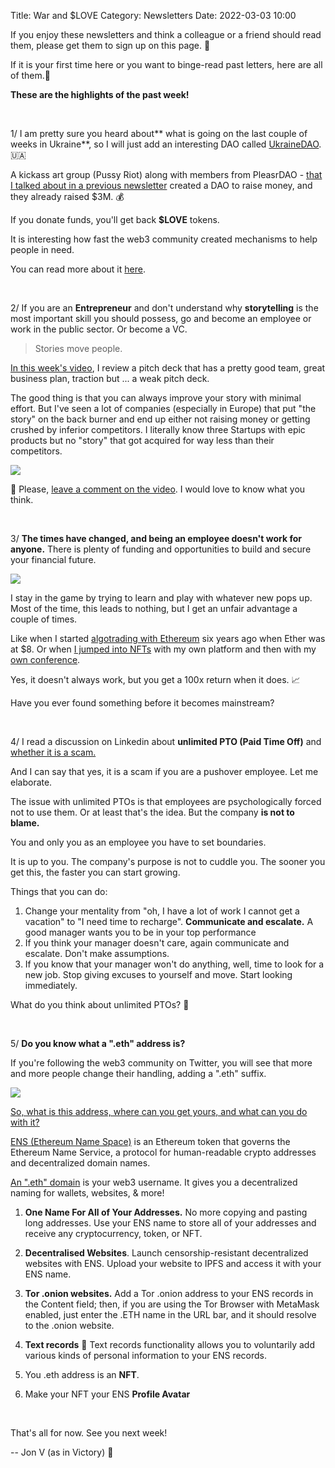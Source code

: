 Title: War and $LOVE
Category: Newsletters 
Date: 2022-03-03 10:00

If you enjoy these newsletters and think a colleague or a friend should read them, please get them to sign up on this page. 📝

If it is your first time here or you want to binge-read past letters, here are all of them.📰

**These are the highlights of the past week!**

<br>

1/ I am pretty sure you heard about** what is going on the last couple of weeks in Ukraine**, so I will just add an interesting DAO called [UkraineDAO](https://twitter.com/Ukraine_DAO). 🇺🇦

A kickass art group (Pussy Riot) along with members from PleasrDAO - [that I talked about in a previous newsletter](https://jon.io/can-academics-build-products) created a DAO to raise money, and they already raised $3M. 💰

If you donate funds, you'll get back **$LOVE** tokens.

It is interesting how fast the web3 community created mechanisms to help people in need.

You can read more about it [here](https://decrypt.co/93787/pussy-riot-trippy-labs-pleasrdao-launch-ukraine-dao).

<br>

2/ If you are an **Entrepreneur** and don't understand why **storytelling** is the most important skill you should possess, go and become an employee or work in the public sector. Or become a VC.

> Stories move people.

[In this week's video](https://youtu.be/W8pGyHP4PxU), I review a pitch deck that has a pretty good team, great business plan, traction but ... a weak pitch deck.

The good thing is that you can always improve your story with minimal effort. But I've seen a lot of companies (especially in Europe) that put "the story" on the back burner and end up either not raising money or getting crushed by inferior competitors. I literally know three Startups with epic products but no "story" that got acquired for way less than their competitors.

![](https://sendfoxprod.b-cdn.net/media/yypZfwilp93ohcernVqgOmjOQaFpxd1FiYlLtfFi16325)

💬 Please, [leave a comment on the video](https://youtu.be/W8pGyHP4PxU). I would love to know what you think.

<br>

3/ **The times have changed, and being an employee doesn't work for anyone.** There is plenty of funding and opportunities to build and secure your financial future.

![](https://sendfoxprod.b-cdn.net/media/tOoCg7ZmxtiN91xYnrRCmx0TmLdau41jJ177Us5016325)

I stay in the game by trying to learn and play with whatever new pops up. Most of the time, this leads to nothing, but I get an unfair advantage a couple of times. 

Like when I started [algotrading with Ethereum](https://jon.io/trading-ethereum-making-10-every-20-minutes) six years ago when Ether was at $8. Or when [I jumped into NFTs](https://jon.io/i-bought-this-image-for-1500-and-i-sold-it-for-50-in-two-weeks) with my own platform and then with my [own conference](https://jon.io/i-organized-my-own-conference-like-gary-vee-in-30-days).

Yes, it doesn't always work, but you get a 100x return when it does. 📈

Have you ever found something before it becomes mainstream?

<br>

4/ I read a discussion on Linkedin about **unlimited PTO (Paid Time Off)** and [whether it is a scam.](https://www.linkedin.com/posts/msjessicamatos_pto-takevacation-takeabreak-activity-6898063129184497664-YP6H/)

And I can say that yes, it is a scam if you are a pushover employee. Let me elaborate.

The issue with unlimited PTOs is that employees are psychologically forced not to use them. Or at least that's the idea. But the company **is not to blame.**

You and only you as an employee you have to set boundaries.

It is up to you. The company's purpose is not to cuddle you. The sooner you get this, the faster you can start growing.

Things that you can do:

1. Change your mentality from "oh, I have a lot of work I cannot get a vacation" to "I need time to recharge". **Communicate and escalate.** A good manager wants you to be in your top performance
2. If you think your manager doesn't care, again communicate and escalate. Don't make assumptions.
3. If you know that your manager won't do anything, well, time to look for a new job. Stop giving excuses to yourself and move. Start looking immediately.

What do you think about unlimited PTOs? 💭

<br>


5/ **Do you know what a ".eth" address is?**

If you're following the web3 community on Twitter, you will see that more and more people change their handling, adding a ".eth" suffix.

![](https://sendfoxprod.b-cdn.net/media/MRj0av3Bl3HgeZMguPLtschMFCCUXt259oFVOGfh16325)

[So, what is this address, where can you get yours, and what can you do with it?](https://medium.com/the-ethereum-name-service/everything-you-can-do-with-your-ens-name-right-now-9a66763e970a)

[ENS (Ethereum Name Space)](https://ens.domains/) is an Ethereum token that governs the Ethereum Name Service, a protocol for human-readable crypto addresses and decentralized domain names. 

[An ".eth" domain](https://twitter.com/ensdomains) is your web3 username. It gives you a decentralized naming for wallets, websites, & more!

1. **One Name For All of Your Addresses.** 
No more copying and pasting long addresses. Use your ENS name to store all of your addresses and receive any cryptocurrency, token, or NFT.

2. **Decentralised Websites**. Launch censorship-resistant decentralized websites with ENS. Upload your website to IPFS and access it with your ENS name.

3. **Tor .onion websites.** Add a Tor .onion address to your ENS records in the Content field; then, if you are using the Tor Browser with MetaMask enabled, just enter the .ETH name in the URL bar, and it should resolve to the .onion website.

4. **Text records** 📝 Text records functionality allows you to voluntarily add various kinds of personal information to your ENS records.

5. You .eth address is an **NFT**.

6. Make your NFT your ENS **Profile Avatar**

<br>

That's all for now. See you next week!

-- Jon V (as in Victory) 🚀


